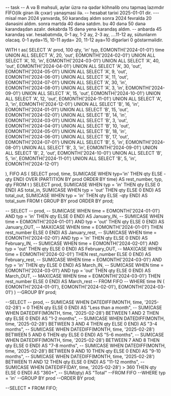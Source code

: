 -- task
-- A və B məhsuli, aylar üzrə nə qədər köhnəlib onu tapmaq lazımdır FİFO(ilk girən ilk çıxar) yanaşmasi ilə.
-- hesabat tarixi 2025-01-01 dir.
---  misal mən 2024 yanvarda, 50 karandaş aldım sonra 2024 fevralda 20 dənəsini aldım. sonra martda 40 dənə satdım. bu 40 dənə 50 dənə karandaşdan azalır. dekabrda 15 dənə yenə karandaş aldım.
--  anbarda 45 karandaş var. hesabatımda, 0-1 ay, 1-2 ay, 2-3 ay, ....11-12 ay, sütunlarım olacaq.  0-1 ayda=15, 10-11 ayda= 20, 11-12 aya=10 digərləri 0 göstərməlidir.



 WITH t as(
	SELECT 'A' prod, 100 qty, 'in' typ,  EOMONTH('2024-01-01') time UNION ALL
	SELECT 'A', 20, 'out', EOMONTH('2024-02-01') UNION ALL
    SELECT 'A', 10, 'in', EOMONTH('2024-03-01') UNION ALL
    SELECT 'A', 40, 'out', EOMONTH('2024-04-01') UNION ALL
    SELECT 'A', 30, 'out', EOMONTH('2024-05-01') UNION ALL
    SELECT 'A', 9, 'out', EOMONTH('2024-06-01') UNION ALL
    SELECT 'A', 11, 'out', EOMONTH('2024-07-01') UNION ALL
    SELECT 'A', 30, 'in', EOMONTH('2024-08-01') UNION ALL
    SELECT 'A', 3, 'in', EOMONTH('2024-09-01') UNION ALL
    SELECT 'A', 15, 'out', EOMONTH('2024-10-01') UNION ALL
    SELECT 'A', 12, 'out', EOMONTH('2024-11-01') UNION ALL
    SELECT 'A', 3, 'in', EOMONTH('2024-12-01') UNION ALL
    SELECT 'B', 16, 'in', EOMONTH('2024-01-01') UNION ALL
    SELECT 'B', 15, 'out', EOMONTH('2024-02-01') UNION ALL
    SELECT 'B', 14, 'in', EOMONTH('2024-03-01') UNION ALL
    SELECT 'B', 3, 'out', EOMONTH('2024-04-01') UNION ALL
    SELECT 'B', 10, 'out', EOMONTH('2024-05-01') UNION ALL
    SELECT 'B', 18, 'in', EOMONTH('2024-06-01') UNION ALL
    SELECT 'B', 17, 'out', EOMONTH('2024-07-01') UNION ALL
    SELECT 'B', 5, 'in', EOMONTH('2024-08-01') UNION ALL
    SELECT 'B', 3, 'in', EOMONTH('2024-09-01') UNION ALL
    SELECT 'B', 2, 'out', EOMONTH('2024-10-01') UNION ALL
    SELECT 'B', 5, 'in', EOMONTH('2024-11-01') UNION ALL
    SELECT 'B', 5, 'in', EOMONTH('2024-12-01')

),
FIFO AS 
	(
	SELECT
		prod, time,
		SUM(CASE WHEN typ='in' THEN qty ELSE -qty END)
		OVER (PARTITION BY prod ORDER BY time) AS rest_number,
		typ,
		qty
	FROM t
	)
	SELECT 
    prod,
    SUM(CASE WHEN typ = 'in' THEN qty ELSE 0 END) AS total_in,
    SUM(CASE WHEN typ = 'out' THEN qty ELSE 0 END) AS total_out,
    SUM(CASE WHEN typ = 'in' THEN qty ELSE -qty END) AS total_sum
FROM t
GROUP BY prod
ORDER BY prod;








--	SELECT 
--		prod,
--		SUM(CASE WHEN time = EOMONTH('2024-01-01') AND typ = 'in' THEN qty ELSE 0 END) AS January_IN,
--		SUM(CASE WHEN time = EOMONTH('2024-01-01') AND typ = 'out' THEN qty ELSE 0 END) AS January_OUT,
--		MAX(CASE WHEN time = EOMONTH('2024-01-01') THEN rest_number ELSE 0 END) AS January_rest,
--		SUM(CASE WHEN time = EOMONTH('2024-02-01') AND typ = 'in' THEN qty ELSE 0 END) AS February_IN,
--		SUM(CASE WHEN time = EOMONTH('2024-02-01') AND typ = 'out' THEN qty ELSE 0 END) AS February_OUT,
--		MAX(CASE WHEN time = EOMONTH('2024-02-01') THEN rest_number ELSE 0 END) AS February_rest,
--		SUM(CASE WHEN time = EOMONTH('2024-03-01') AND typ = 'in' THEN qty ELSE 0 END) AS March_IN,
--		SUM(CASE WHEN time = EOMONTH('2024-03-01') AND typ = 'out' THEN qty ELSE 0 END) AS March_OUT,
--		MAX(CASE WHEN time = EOMONTH('2024-03-01') THEN rest_number ELSE 0 END) AS March_rest
--	FROM FIFO
--	WHERE time IN ( EOMONTH('2024-01-01'), EOMONTH('2024-02-01'), EOMONTH('2024-03-01') )
--GROUP BY prod;






--SELECT
--		prod,
--    SUM(CASE WHEN DATEDIFF(MONTH, time, '2025-02-28') = 0 THEN qty ELSE 0 END) AS "Less than a month",
--    SUM(CASE WHEN DATEDIFF(MONTH, time, '2025-02-28') BETWEEN 1 AND 2 THEN qty ELSE 0 END) AS "1-2 months",
--    SUM(CASE WHEN DATEDIFF(MONTH, time, '2025-02-28') BETWEEN 3 AND 4 THEN qty ELSE 0 END) AS "3-4 months",
--    SUM(CASE WHEN DATEDIFF(MONTH, time, '2025-02-28') BETWEEN 5 AND 6 THEN qty ELSE 0 END) AS "5-6 months",
--    SUM(CASE WHEN DATEDIFF(MONTH, time, '2025-02-28') BETWEEN 7 AND 8 THEN qty ELSE 0 END) AS "7-8 months",
--    SUM(CASE WHEN DATEDIFF(MONTH, time, '2025-02-28') BETWEEN 9 AND 10 THEN qty ELSE 0 END) AS "9-10 months",
--    SUM(CASE WHEN DATEDIFF(MONTH, time, '2025-02-28') BETWEEN 11 AND 12 THEN qty ELSE 0 END) AS "11-12 months",
--    SUM(CASE WHEN DATEDIFF(DAY, time, '2025-02-28') > 360 THEN qty ELSE 0 END) AS "360+",
--    SUM(qty) AS "Total"
--FROM FIFO
--WHERE typ = 'in'
--GROUP BY prod
--ORDER BY prod;


--SELECT * FROM FIFO;
